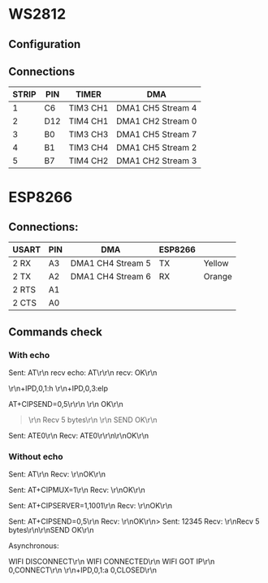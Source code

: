 
# WS2812

## Configuration

## Connections

| STRIP | PIN | TIMER    | DMA               |
| ----- | --- | -------- | ----------------- |
|     1 | C6  | TIM3 CH1 | DMA1 CH5 Stream 4 |
|     2 | D12 | TIM4 CH1 | DMA1 CH2 Stream 0 |
|     3 | B0  | TIM3 CH3 | DMA1 CH5 Stream 7 |
|     4 | B1  | TIM3 CH4 | DMA1 CH5 Stream 2 |
|     5 | B7  | TIM4 CH2 | DMA1 CH2 Stream 3 |

# ESP8266

## Connections:

| USART | PIN | DMA               | ESP8266 |         |
| ----- | --- | ----------------- | ------- | ------- |
| 2 RX  | A3  | DMA1 CH4 Stream 5 | TX      | Yellow  |
| 2 TX  | A2  | DMA1 CH4 Stream 6 | RX      | Orange  |
| 2 RTS | A1  |                   |         |         |
| 2 CTS | A0  |                   |         |         |

## Commands check

### With echo

Sent: AT\r\n
recv echo: AT\r\r\n
recv: OK\r\n

\r\n+IPD,0,1:h
\r\n+IPD,0,3:elp

AT+CIPSEND=0,5\r\r\n
\r\n
OK\r\n
> \r\n
Recv 5 bytes\r\n
\r\n
SEND OK\r\n

Sent: ATE0\r\n
Recv: ATE0\r\r\n\r\nOK\r\n

### Without echo

Sent: AT\r\n
Recv: \r\nOK\r\n

Sent: AT+CIPMUX=1\r\n
Recv: \r\nOK\r\n

Sent: AT+CIPSERVER=1,1001\r\n
Recv: \r\nOK\r\n

Sent: AT+CIPSEND=0,5\r\n
Recv: \r\nOK\r\n> 
Sent: 12345
Recv: \r\nRecv 5 bytes\r\n\r\nSEND OK\r\n

Asynchronous:

WIFI DISCONNECT\r\n
WIFI CONNECTED\r\n
WIFI GOT IP\r\n
0,CONNECT\r\n
\r\n+IPD,0,1:a
0,CLOSED\r\n



